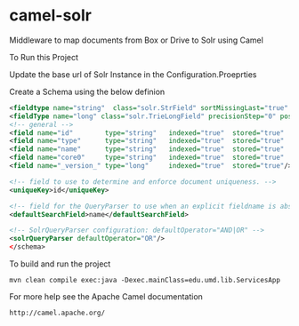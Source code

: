 # camel-solr

Middleware to map documents from Box or Drive to Solr using Camel

To Run this Project 

Update the base url of Solr Instance in the Configuration.Proeprties

Create a Schema using the below definion

<schema name="box core" version="1.1">

```XML
<fieldtype name="string"  class="solr.StrField" sortMissingLast="true" omitNorms="true"/>
<fieldType name="long" class="solr.TrieLongField" precisionStep="0" positionIncrementGap="0"/>
<!-- general -->
<field name="id"        type="string"   indexed="true"  stored="true"  multiValued="false" required="true"/>
<field name="type"      type="string"   indexed="true"  stored="true"  multiValued="false" /> 
<field name="name"      type="string"   indexed="true"  stored="true"  multiValued="false" /> 
<field name="core0"     type="string"   indexed="true"  stored="true"  multiValued="false" /> 
<field name="_version_" type="long"     indexed="true"  stored="true"/>

<!-- field to use to determine and enforce document uniqueness. -->
<uniqueKey>id</uniqueKey>

<!-- field for the QueryParser to use when an explicit fieldname is absent -->
<defaultSearchField>name</defaultSearchField>

<!-- SolrQueryParser configuration: defaultOperator="AND|OR" -->
<solrQueryParser defaultOperator="OR"/>
</schema>
```
To build and run the project

    mvn clean compile exec:java -Dexec.mainClass=edu.umd.lib.ServicesApp

For more help see the Apache Camel documentation

    http://camel.apache.org/
